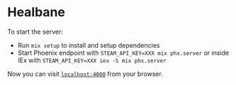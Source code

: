 # Healbane

To start the server:

  * Run `mix setup` to install and setup dependencies
  * Start Phoenix endpoint with `STEAM_API_KEY=XXX mix phx.server` or inside IEx with `STEAM_API_KEY=XXX iex -S mix phx.server`

Now you can visit [`localhost:4000`](http://localhost:4000) from your browser.
